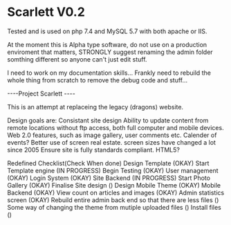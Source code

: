 # Scarlett V0.2

Tested and is used on php 7.4 and MySQL 5.7 with both apache or IIS.

At the moment this is Alpha type software, do not use on a production enviroment that matters, 
STRONGLY suggest renaming the admin folder somthing different so anyone can't just edit stuff.


I need to work on my documentation skills...
Frankly need to rebuild the whole thing from scratch to remove the debug code and stuff...


----Project Scarlett ----

This is an attempt at replaceing the legacy (dragons) website.

Design goals are:
Consistant site design
Ability to update content from remote locations without ftp access, both full computer and mobile devices.
Web 2.0 features, such as image gallery, user comments etc.
Calender of events?
Better use of screen real estate. screen sizes have changed a lot since 2005
Ensure site is fully standards compliant. HTML5?

Redefined Checklist(Check When done)
Design Template		(OKAY)
Start Template engine	(IN PROGRESS)
Begin Testing		(OKAY)
User management		(OKAY)
Login System		(OKAY)
Site Backend		(IN PROGRESS)
Start Photo Gallery	(OKAY)
Finalise Site design	()
Design Mobile Theme	(OKAY)
Mobile Backend		(OKAY)
View count on articles and images (OKAY)
Admin statistics screen (OKAY)
Rebuild entire admin back end so that there are less files ()
Some way of changing the theme from mutiple uploaded files ()
Install files ()
